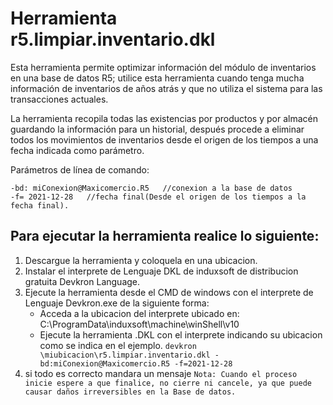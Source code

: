 # Herramienta r5.limpiar.inventario.dkl

Esta herramienta permite optimizar información del módulo de inventarios en una base de datos R5; utilice esta herramienta cuando tenga  mucha información de inventarios de años atrás y que no utiliza el sistema para las transacciones actuales.

La herramienta recopila  todas las existencias por productos y por almacén guardando la información para un historial, después procede a eliminar todos los movimientos de inventarios desde el origen de los tiempos a una fecha indicada como parámetro.


Parámetros de línea de comando:
```
-bd: miConexion@Maxicomercio.R5   //conexion a la base de datos
-f= 2021-12-28   //fecha final(Desde el origen de los tiempos a la fecha final).
```

## Para ejecutar la herramienta realice lo siguiente:
1. Descargue la herramienta y coloquela en una ubicacion.
2. Instalar el interprete de Lenguaje DKL de induxsoft de distribucion gratuita Devkron Language.
3. Ejecute la herramienta desde el CMD de windows con el interprete de Lenguaje Devkron.exe de la siguiente forma:
	- Acceda a la ubicacion del interprete ubicado en: C:\ProgramData\induxsoft\machine\winShell\v10
	- Ejecute la herramienta .DKL con el interprete indicando su ubicacion como se indica en el ejemplo.
	 ```devkron \miubicacion\r5.limpiar.inventario.dkl -bd:miConexion@Maxicomercio.R5 -f=2021-12-28```
4. si todo es correcto mandara un mensaje
 ```Nota: Cuando el proceso inicie espere a que finalice, no cierre ni cancele, ya que puede causar daños irreversibles en la Base de datos. ```
